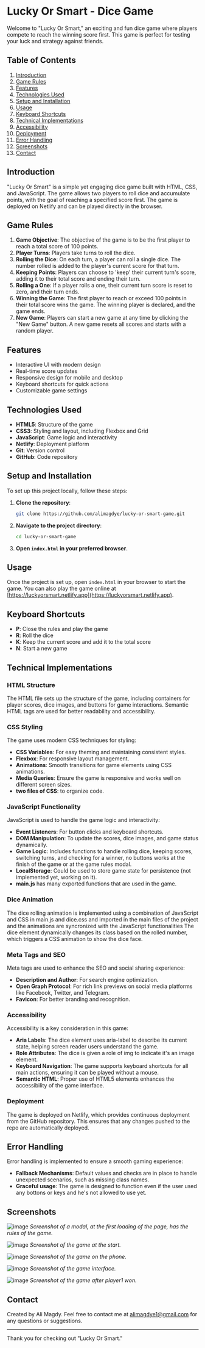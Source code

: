 # Lucky Or Smart - Dice Game

Welcome to "Lucky Or Smart," an exciting and fun dice game where players compete to reach the winning score first. This game is perfect for testing your luck and strategy against friends.

## Table of Contents

1. [Introduction](#introduction)
2. [Game Rules](#game-rules)
3. [Features](#features)
4. [Technologies Used](#technologies-used)
5. [Setup and Installation](#setup-and-installation)
6. [Usage](#usage)
7. [Keyboard Shortcuts](#keyboard-shortcuts)
8. [Technical Implementations](#technical-implementations)
9. [Accessibility](#accessibility)
10. [Deployment](#Deployment)
11. [Error Handling](#error-handling)
12. [Screenshots](#screenshots)
14. [Contact](#contact)

## Introduction

"Lucky Or Smart" is a simple yet engaging dice game built with HTML, CSS, and JavaScript. The game allows two players to roll dice and accumulate points, with the goal of reaching a specified score first. The game is deployed on Netlify and can be played directly in the browser.

## Game Rules

1. **Game Objective**: The objective of the game is to be the first player to reach a total score of 100 points.
2. **Player Turns**: Players take turns to roll the dice.
3. **Rolling the Dice**: On each turn, a player can roll a single dice. The number rolled is added to the player's current score for that turn.
4. **Keeping Points**: Players can choose to 'keep' their current turn's score, adding it to their total score and ending their turn.
5. **Rolling a One**: If a player rolls a one, their current turn score is reset to zero, and their turn ends.
6. **Winning the Game**: The first player to reach or exceed 100 points in their total score wins the game. The winning player is declared, and the game ends.
7. **New Game**: Players can start a new game at any time by clicking the "New Game" button. A new game resets all scores and starts with a random player.

## Features

- Interactive UI with modern design
- Real-time score updates
- Responsive design for mobile and desktop
- Keyboard shortcuts for quick actions
- Customizable game settings

## Technologies Used

- **HTML5**: Structure of the game
- **CSS3**: Styling and layout, including Flexbox and Grid
- **JavaScript**: Game logic and interactivity
- **Netlify**: Deployment platform
- **Git**: Version control
- **GitHub**: Code repository

## Setup and Installation

To set up this project locally, follow these steps:

1. **Clone the repository**:
    ```bash
    git clone https://github.com/alimagdye/lucky-or-smart-game.git
    ```
2. **Navigate to the project directory**:
    ```bash
    cd lucky-or-smart-game
    ```
3. **Open `index.html` in your preferred browser**.

## Usage

Once the project is set up, open `index.html` in your browser to start the game. You can also play the game online at [https://luckyorsmart.netlify.app](https://luckyorsmart.netlify.app).

## Keyboard Shortcuts

- **P**: Close the rules and play the game
- **R**: Roll the dice
- **K**: Keep the current score and add it to the total score
- **N**: Start a new game

## Technical Implementations

### HTML Structure
The HTML file sets up the structure of the game, including containers for player scores, dice images, and buttons for game interactions. Semantic HTML tags are used for better readability and accessibility.

### CSS Styling
The game uses modern CSS techniques for styling:
- **CSS Variables**: For easy theming and maintaining consistent styles.
- **Flexbox**: For responsive layout management.
- **Animations**: Smooth transitions for game elements using CSS animations.
- **Media Queries**: Ensure the game is responsive and works well on different screen sizes.
- **two files of CSS**: to organize code.

### JavaScript Functionality
JavaScript is used to handle the game logic and interactivity:
- **Event Listeners**: For button clicks and keyboard shortcuts.
- **DOM Manipulation**: To update the scores, dice images, and game status dynamically.
- **Game Logic**: Includes functions to handle rolling dice, keeping scores, switching turns, and checking for a winner, no buttons works at the finish of the game or at the game rules modal.
- **LocalStorage**: Could be used to store game state for persistence (not implemented yet, working on it).
- **main.js** has many exported functions that are used in the game.

### Dice Animation
The dice rolling animation is implemented using a combination of JavaScript and CSS in main.js and dice.css and imported in the main files of the project and the animations are syncronized with the JavaScript functionalities
The dice element dynamically changes its class based on the rolled number, which triggers a CSS animation to show the dice face.

### Meta Tags and SEO
Meta tags are used to enhance the SEO and social sharing experience:
- **Description and Author**: For search engine optimization.
- **Open Graph Protocol**: For rich link previews on social media platforms like Facebook, Twitter, and Telegram.
- **Favicon**: For better branding and recognition.

### Accessibility
Accessibility is a key consideration in this game:

- **Aria Labels**: The dice element uses aria-label to describe its current state, helping screen reader users understand the game.
- **Role Attributes**: The dice is given a role of img to indicate it's an image element.
- **Keyboard Navigation**: The game supports keyboard shortcuts for all main actions, ensuring it can be played without a mouse.
- **Semantic HTML**: Proper use of HTML5 elements enhances the accessibility of the game interface.

### Deployment
The game is deployed on Netlify, which provides continuous deployment from the GitHub repository. This ensures that any changes pushed to the repo are automatically deployed.

## Error Handling
Error handling is implemented to ensure a smooth gaming experience:
- **Fallback Mechanisms**: Default values and checks are in place to handle unexpected scenarios, such as missing class names.
- **Graceful usage**: The game is designed to function even if the user used any bottons or keys and he's not allowed to use yet.

## Screenshots

![image](https://github.com/user-attachments/assets/ec70510f-3eb8-4cd7-bba3-fed2f2baf076)
*Screenshot of a modal, at the first loading of the page, has the rules of the game.*


![image](https://github.com/user-attachments/assets/f54d77f6-0bfb-4093-8747-9b5dba45aa11)
*Screenshot of the game at the start.*


![image](https://github.com/user-attachments/assets/f281f5b4-edae-42b7-ae94-36a4d4f8dd1f)
*Screenshot of the game on the phone.*


![image](https://github.com/user-attachments/assets/14385c0e-54d4-4478-be87-79e91545742b)
*Screenshot of the game interface.*


![image](https://github.com/user-attachments/assets/c7b69c92-d30d-49ed-8ab1-e3a0c80ad65f)
*Screenshot of the game after player1 won.*

## Contact

Created by Ali Magdy. Feel free to contact me at alimagdye1@gmail.com for any questions or suggestions.

---

Thank you for checking out "Lucky Or Smart."

